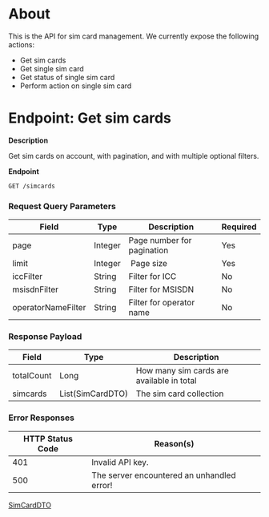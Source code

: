 # About
This is the API for sim card management. We currently expose the following actions:

* Get sim cards
* Get single sim card
* Get status of single sim card
* Perform action on single sim card

# Endpoint: Get sim cards

**Description**

Get sim cards on account, with pagination, and with multiple optional filters.

**Endpoint**

```
GET /simcards
```

<h3>Request Query Parameters</h3>

Field        | Type          | Description  | Required
------------ | ------------- | ------------ | ------------
page | Integer | Page number for pagination | Yes
limit | Integer | Page size | Yes
iccFilter | String | Filter for ICC | No
msisdnFilter | String | Filter for MSISDN | No
operatorNameFilter  | String | Filter for operator name | No

<h3>Response Payload</h3>

Field        | Type          | Description
------------ | ------------- | ------------
totalCount | Long | How many sim cards are available in total  
simcards | List(SimCardDTO) | The sim card collection

<h3>Error Responses</h3>

HTTP Status Code        | Reason(s)        |
----------------------- | ---------------- |
401 | Invalid API key.  
500 | The server encountered an unhandled error!


[SimCardDTO](/user-guide/data-types/#simcarddto)

